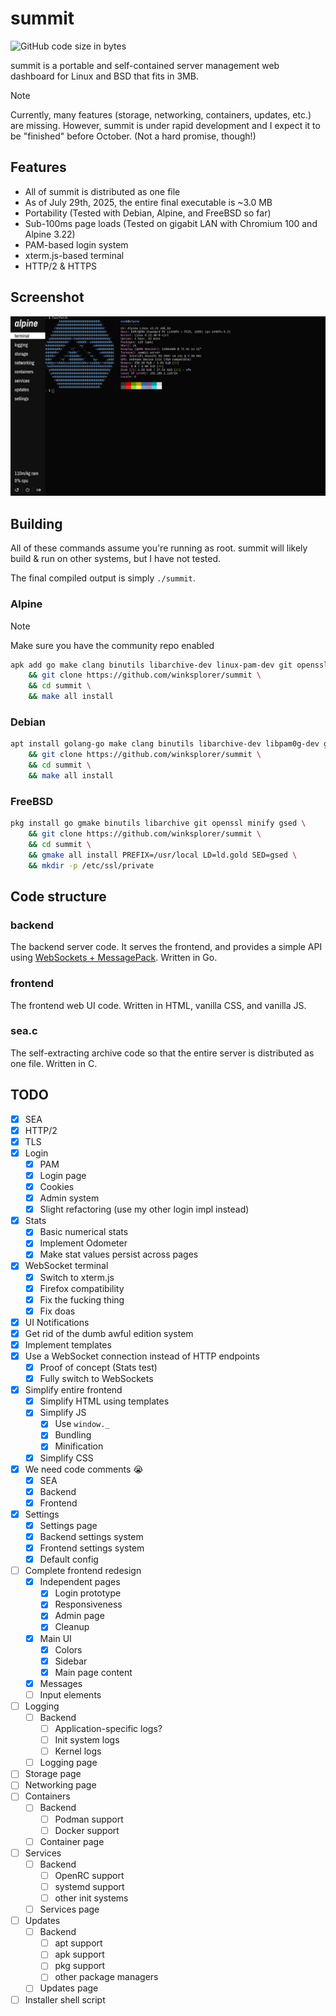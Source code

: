# summit
![GitHub code size in bytes](https://img.shields.io/github/languages/code-size/winksplorer/summit)

summit is a portable and self-contained server management web dashboard for Linux and BSD that fits in 3MB.

> [!NOTE]
> Currently, many features (storage, networking, containers, updates, etc.) are missing. However, summit is under rapid development and I expect it to be "finished" before October. (Not a hard promise, though!)

## Features
- All of summit is distributed as one file
- As of July 29th, 2025, the entire final executable is ~3.0 MB
- Portability (Tested with Debian, Alpine, and FreeBSD so far)
- Sub-100ms page loads (Tested on gigabit LAN with Chromium 100 and Alpine 3.22)
- PAM-based login system
- xterm.js-based terminal
- HTTP/2 & HTTPS

## Screenshot

<img src="doc/terminal-screenshot.png" width="771">

## Building

All of these commands assume you're running as root. summit will likely build & run on other systems, but I have not tested.

The final compiled output is simply `./summit`.

### Alpine

> [!NOTE]
> Make sure you have the community repo enabled

```sh
apk add go make clang binutils libarchive-dev linux-pam-dev git openssl minify xz \
    && git clone https://github.com/winksplorer/summit \
    && cd summit \
    && make all install
```

### Debian

```sh
apt install golang-go make clang binutils libarchive-dev libpam0g-dev git openssl minify \
    && git clone https://github.com/winksplorer/summit \
    && cd summit \
    && make all install
```

### FreeBSD

```sh
pkg install go gmake binutils libarchive git openssl minify gsed \
    && git clone https://github.com/winksplorer/summit \
    && cd summit \
    && gmake all install PREFIX=/usr/local LD=ld.gold SED=gsed \
    && mkdir -p /etc/ssl/private
```

## Code structure

### backend

The backend server code. It serves the frontend, and provides a simple API using [WebSockets + MessagePack](doc/COMMUNICATION.md). Written in Go.

### frontend

The frontend web UI code. Written in HTML, vanilla CSS, and vanilla JS.

### sea.c

The self-extracting archive code so that the entire server is distributed as one file. Written in C.

## TODO

- [X] SEA
- [X] HTTP/2
- [X] TLS
- [X] Login
    - [X] PAM
    - [X] Login page
    - [X] Cookies
    - [X] Admin system
    - [X] Slight refactoring (use my other login impl instead)
- [X] Stats
    - [X] Basic numerical stats
    - [X] Implement Odometer
    - [X] Make stat values persist across pages
- [X] WebSocket terminal
    - [X] Switch to xterm.js
    - [X] Firefox compatibility
    - [X] Fix the fucking thing
    - [X] Fix doas
- [X] UI Notifications
- [X] Get rid of the dumb awful edition system
- [X] Implement templates
- [X] Use a WebSocket connection instead of HTTP endpoints
    - [X] Proof of concept (Stats test)
    - [X] Fully switch to WebSockets
- [X] Simplify entire frontend
    - [X] Simplify HTML using templates
    - [X] Simplify JS
        - [X] Use `window._`
        - [X] Bundling
        - [X] Minification
    - [X] Simplify CSS
- [X] We need code comments :sob:
    - [X] SEA
    - [X] Backend
    - [X] Frontend
- [X] Settings
    - [X] Settings page
    - [X] Backend settings system
    - [X] Frontend settings system
    - [X] Default config
- [ ] Complete frontend redesign
    - [X] Independent pages
        - [X] Login prototype
        - [X] Responsiveness
        - [X] Admin page
        - [X] Cleanup
    - [X] Main UI
        - [X] Colors
        - [X] Sidebar
        - [X] Main page content
    - [X] Messages
    - [ ] Input elements
- [ ] Logging
    - [ ] Backend
        - [ ] Application-specific logs?
        - [ ] Init system logs
        - [ ] Kernel logs
    - [ ] Logging page
- [ ] Storage page
- [ ] Networking page
- [ ] Containers
    - [ ] Backend
        - [ ] Podman support
        - [ ] Docker support
    - [ ] Container page
- [ ] Services
    - [ ] Backend
        - [ ] OpenRC support
        - [ ] systemd support
        - [ ] other init systems
    - [ ] Services page
- [ ] Updates
    - [ ] Backend
        - [ ] apt support
        - [ ] apk support
        - [ ] pkg support
        - [ ] other package managers
    - [ ] Updates page
- [ ] Installer shell script